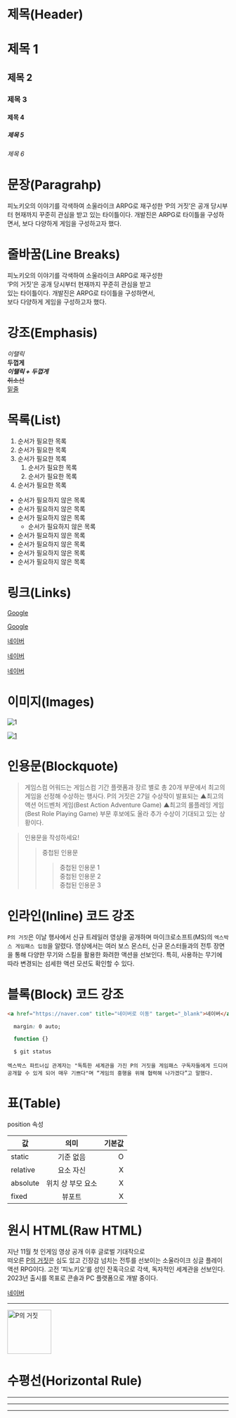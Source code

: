 # 제목(Header)
# 제목 1
## 제목 2
### 제목 3
#### 제목 4
##### 제목 5
###### 제목 6

# 문장(Paragrahp)

피노키오의 이야기를 각색하여 소울라이크 ARPG로 재구성한 
‘P의 거짓’은 공개 당시부터 현재까지 꾸준히 관심을 받고 
있는 타이틀이다. 개발진은 ARPG로 타이틀을 구성하면서, 
보다 다양하게 게임을 구성하고자 했다.

# 줄바꿈(Line Breaks)
피노키오의 이야기를 각색하여 소울라이크 ARPG로 재구성한  
‘P의 거짓’은 공개 당시부터 현재까지 꾸준히 관심을 받고  
있는 타이틀이다. 개발진은 ARPG로 타이틀을 구성하면서,<br/>
보다 다양하게 게임을 구성하고자 했다.

# 강조(Emphasis)
_이탤릭_  
**두껍게**  
**_이탤릭 + 두껍게_**  
~~취소선~~  
<u>밑줄</u> 

# 목록(List)
1. 순서가 필요한 목록
1. 순서가 필요한 목록
1. 순서가 필요한 목록
    1. 순서가 필요한 목록
    1. 순서가 필요한 목록
1. 순서가 필요한 목록

- 순서가 필요하지 않은 목록
- 순서가 필요하지 않은 목록
- 순서가 필요하지 않은 목록
    - 순서가 필요하지 않은 목록
- 순서가 필요하지 않은 목록
- 순서가 필요하지 않은 목록
- 순서가 필요하지 않은 목록
- 순서가 필요하지 않은 목록


# 링크(Links)
<a href="https://google.com">Google</a>  

[Google](https://google.com)

<a href="https://naver.com" title="네이버로 이동">네이버</a>  

[네이버](https://naver.com "네이버로 이동")

<a href="https://naver.com" title="네이버로 이동" target="_blank">네이버</a>  

# 이미지(Images)
![1](https://i2.ruliweb.com/ori/22/04/01/17fe38f1ae8afd4.png)


[![1](https://i2.ruliweb.com/ori/22/04/01/17fe38f1ae8afd4.png)](https://bbs.ruliweb.com/news/read/164318)

# 인용문(Blockquote)

> 게임스컴 어워드는 게임스컴 기간 플랫폼과 장르 별로 총 20개 부문에서 최고의 게임을 선정해 수상하는 행사다. P의 거짓은 27일 수상작이 발표되는 ▲최고의 액션 어드벤처 게임(Best Action Adventure Game) ▲최고의 롤플레잉 게임(Best Role Playing Game) 부문 후보에도 올라 추가 수상이 기대되고 있는 상황이다. 

> 인용문을 작성하세요!
>> 중첩된 인용문
>>> 중첩된 인용문 1  
>>> 중첩된 인용문 2  
>>> 중첩된 인용문 3  

# 인라인(Inline) 코드 강조

`P의 거짓`은 이날 행사에서 신규 트레일러 영상을 공개하며 마이크로소프트(MS)의 `엑스박스 게임패스 입점`을 알렸다. 영상에서는 여러 보스 몬스터, 신규 몬스터들과의 전투 장면을 통해 다양한 무기와 스킬을 활용한 화려한 액션을 선보인다. 특히, 사용하는 무기에 따라 변경되는 섬세한 액션 모션도 확인할 수 있다.  

# 블록(Block) 코드 강조

```html
<a href="https://naver.com" title="네이버로 이동" target="_blank">네이버</a>  
```
```css
  margin: 0 auto;
```
```javascript
  function {}
```
```bash
  $ git status
```
```plaintext
엑스박스 파트너십 관계자는 "독특한 세계관을 가진 P의 거짓을 게임패스 구독자들에게 드디어 공개할 수 있게 되어 매우 기쁘다"며 “게임의 흥행을 위해 협력해 나가겠다”고 말했다.
```

# 표(Table)

position  속성

값 | 의미 | 기본값
--|:--:|--:
static | 기준 없음 | O
relative | 요소 자신 | X
absolute | 위치 상 부모 요소 | X
fixed | 뷰포트 | X

# 원시 HTML(Raw HTML)

지난 11월 첫 인게임 영상 공개 이후 글로벌 기대작으로<br/> 
떠오른 <span style="text-decoration:underline;">P의 거짓</span>은 심도 있고 긴장감 넘치는 전투를 선보이는 소울라이크 싱글 플레이 액션 RPG이다. 고전 ‘피노키오’를 성인 잔혹극으로 각색, 독자적인 세계관을 선보인다. 2023년 출시를 목표로 콘솔과 PC 플랫폼으로 개발 중이다.

<a href="https://naver.com" title="네이버로 이동" target="_blank">네이버</a>  

---

<img src="https://i2.ruliweb.com/ori/22/04/01/17fe38f1ae8afd4.png" width="100" alt="P의 거짓" >

# 수평선(Horizontal Rule)
---
***
___
